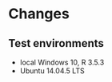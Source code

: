 Changes
================

## Test environments

  - local Windows 10, R 3.5.3
  - Ubuntu 14.04.5 LTS
